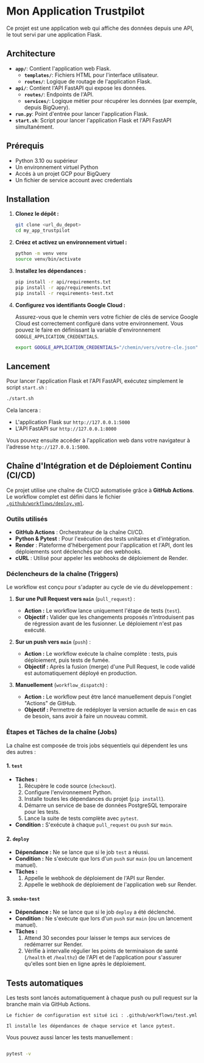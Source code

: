 # Mon Application Trustpilot

Ce projet est une application web qui affiche des données depuis une API, le tout servi par une application Flask.

## Architecture

*   **`app/`**: Contient l'application web Flask.
    *   **`templates/`**: Fichiers HTML pour l'interface utilisateur.
    *   **`routes/`**: Logique de routage de l'application Flask.
*   **`api/`**: Contient l'API FastAPI qui expose les données.
    *   **`routes/`**: Endpoints de l'API.
    *   **`services/`**: Logique métier pour récupérer les données (par exemple, depuis BigQuery).
*   **`run.py`**: Point d'entrée pour lancer l'application Flask.
*   **`start.sh`**: Script pour lancer l'application Flask et l'API FastAPI simultanément.

## Prérequis

*   Python 3.10 ou supérieur
*   Un environnement virtuel Python
*   Accés à un projet GCP pour BigQuery
*   Un fichier de service account avec credentials

## Installation

1.  **Clonez le dépôt :**

    ```bash
    git clone <url_du_depot>
    cd my_app_trustpilot
    ```

2.  **Créez et activez un environnement virtuel :**

    ```bash
    python -m venv venv
    source venv/bin/activate
    ```

3.  **Installez les dépendances :**

    ```bash
    pip install -r api/requirements.txt
    pip install -r app/requirements.txt
    pip install -r requirements-test.txt

    ```

4.  **Configurez vos identifiants Google Cloud :**

    Assurez-vous que le chemin vers votre fichier de clés de service Google Cloud est correctement configuré dans votre environnement. Vous pouvez le faire en définissant la variable d'environnement `GOOGLE_APPLICATION_CREDENTIALS`.
    ```bash
    export GOOGLE_APPLICATION_CREDENTIALS="/chemin/vers/votre-cle.json"
    ```

## Lancement

Pour lancer l'application Flask et l'API FastAPI, exécutez simplement le script `start.sh` :

```bash
./start.sh

```

Cela lancera :
*   L'application Flask sur `http://127.0.0.1:5000`
*   L'API FastAPI sur `http://127.0.0.1:8000`

Vous pouvez ensuite accéder à l'application web dans votre navigateur à l'adresse `http://127.0.0.1:5000`.

## Chaîne d'Intégration et de Déploiement Continu (CI/CD)

Ce projet utilise une chaîne de CI/CD automatisée grâce à **GitHub Actions**. Le workflow complet est défini dans le fichier [`.github/workflows/deploy.yml`](./.github/workflows/deploy.yml).

### Outils utilisés

*   **GitHub Actions** : Orchestrateur de la chaîne CI/CD.
*   **Python & Pytest** : Pour l'exécution des tests unitaires et d'intégration.
*   **Render** : Plateforme d'hébergement pour l'application et l'API, dont les déploiements sont déclenchés par des webhooks.
*   **cURL** : Utilisé pour appeler les webhooks de déploiement de Render.

### Déclencheurs de la chaîne (Triggers)

Le workflow est conçu pour s'adapter au cycle de vie du développement :

1.  **Sur une Pull Request vers `main`** (`pull_request`) :
    *   **Action :** Le workflow lance uniquement l'étape de tests (`test`).
    *   **Objectif :** Valider que les changements proposés n'introduisent pas de régression avant de les fusionner. Le déploiement n'est pas exécuté.

2.  **Sur un push vers `main`** (`push`) :
    *   **Action :** Le workflow exécute la chaîne complète : tests, puis déploiement, puis tests de fumée.
    *   **Objectif :** Après la fusion (merge) d'une Pull Request, le code validé est automatiquement déployé en production.

3.  **Manuellement** (`workflow_dispatch`) :
    *   **Action :** Le workflow peut être lancé manuellement depuis l'onglet "Actions" de GitHub.
    *   **Objectif :** Permettre de redéployer la version actuelle de `main` en cas de besoin, sans avoir à faire un nouveau commit.

### Étapes et Tâches de la chaîne (Jobs)

La chaîne est composée de trois jobs séquentiels qui dépendent les uns des autres :

#### 1. `test`
*   **Tâches :**
    1.  Récupère le code source (`checkout`).
    2.  Configure l'environnement Python.
    3.  Installe toutes les dépendances du projet (`pip install`).
    4.  Démarre un service de base de données PostgreSQL temporaire pour les tests.
    5.  Lance la suite de tests complète avec `pytest`.
*   **Condition :** S'exécute à chaque `pull_request` ou `push` sur `main`.

#### 2. `deploy`
*   **Dépendance :** Ne se lance que si le job `test` a réussi.
*   **Condition :** Ne s'exécute que lors d'un `push` sur `main` (ou un lancement manuel).
*   **Tâches :**
    1.  Appelle le webhook de déploiement de l'API sur Render.
    2.  Appelle le webhook de déploiement de l'application web sur Render.

#### 3. `smoke-test`
*   **Dépendance :** Ne se lance que si le job `deploy` a été déclenché.
*   **Condition :** Ne s'exécute que lors d'un `push` sur `main` (ou un lancement manuel).
*   **Tâches :**
    1.  Attend 30 secondes pour laisser le temps aux services de redémarrer sur Render.
    2.  Vérifie à intervalle régulier les points de terminaison de santé (`/health` et `/healthz`) de l'API et de l'application pour s'assurer qu'elles sont bien en ligne après le déploiement.

## Tests automatiques

Les tests sont lancés automatiquement à chaque push ou pull request sur la branche main via GitHub Actions.

    Le fichier de configuration est situé ici : .github/workflows/test.yml

    Il installe les dépendances de chaque service et lance pytest.

Vous pouvez aussi lancer les tests manuellement :

```bash

pytest -v

```
